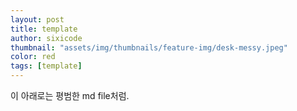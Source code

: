 ```yaml
---
layout: post
title: template
author: sixicode
thumbnail: "assets/img/thumbnails/feature-img/desk-messy.jpeg"
color: red
tags: [template]
---
```


이 아래로는 평범한 md file처럼.

